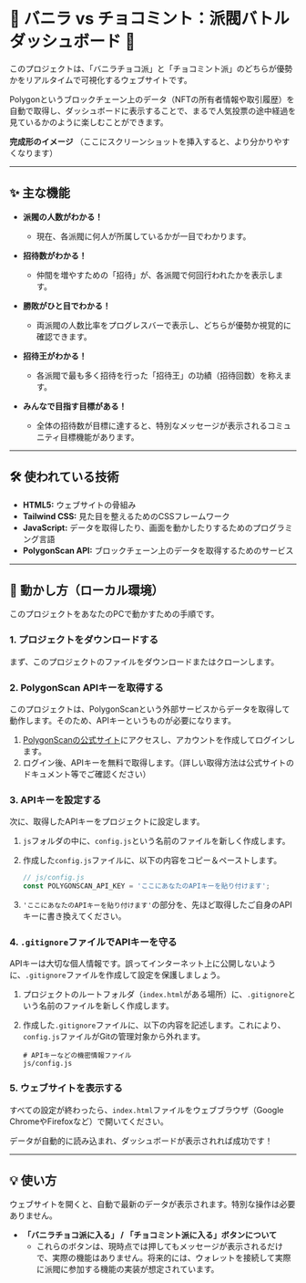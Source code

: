 # 🍦 バニラ vs チョコミント：派閥バトルダッシュボード 🍫

このプロジェクトは、「バニラチョコ派」と「チョコミント派」のどちらが優勢かをリアルタイムで可視化するウェブサイトです。

Polygonというブロックチェーン上のデータ（NFTの所有者情報や取引履歴）を自動で取得し、ダッシュボードに表示することで、まるで人気投票の途中経過を見ているかのように楽しむことができます。

**完成形のイメージ**
（ここにスクリーンショットを挿入すると、より分かりやすくなります）

---

## ✨ 主な機能

*   **派閥の人数がわかる！**
    *   現在、各派閥に何人が所属しているかが一目でわかります。

*   **招待数がわかる！**
    *   仲間を増やすための「招待」が、各派閥で何回行われたかを表示します。

*   **勝敗がひと目でわかる！**
    *   両派閥の人数比率をプログレスバーで表示し、どちらが優勢か視覚的に確認できます。

*   **招待王がわかる！**
    *   各派閥で最も多く招待を行った「招待王」の功績（招待回数）を称えます。

*   **みんなで目指す目標がある！**
    *   全体の招待数が目標に達すると、特別なメッセージが表示されるコミュニティ目標機能があります。

---

## 🛠️ 使われている技術

*   **HTML5:** ウェブサイトの骨組み
*   **Tailwind CSS:** 見た目を整えるためのCSSフレームワーク
*   **JavaScript:** データを取得したり、画面を動かしたりするためのプログラミング言語
*   **PolygonScan API:** ブロックチェーン上のデータを取得するためのサービス

---

## 🚀 動かし方（ローカル環境）

このプロジェクトをあなたのPCで動かすための手順です。

### 1. プロジェクトをダウンロードする

まず、このプロジェクトのファイルをダウンロードまたはクローンします。

### 2. PolygonScan APIキーを取得する

このプロジェクトは、PolygonScanという外部サービスからデータを取得して動作します。そのため、APIキーというものが必要になります。

1.  [PolygonScanの公式サイト](https://polygonscan.com/)にアクセスし、アカウントを作成してログインします。
2.  ログイン後、APIキーを無料で取得します。（詳しい取得方法は公式サイトのドキュメント等でご確認ください）

### 3. APIキーを設定する

次に、取得したAPIキーをプロジェクトに設定します。

1.  `js`フォルダの中に、`config.js`という名前のファイルを新しく作成します。
2.  作成した`config.js`ファイルに、以下の内容をコピー＆ペーストします。

    ```javascript
    // js/config.js
    const POLYGONSCAN_API_KEY = 'ここにあなたのAPIキーを貼り付けます';
    ```

3.  `'ここにあなたのAPIキーを貼り付けます'`の部分を、先ほど取得したご自身のAPIキーに書き換えてください。

### 4. `.gitignore`ファイルでAPIキーを守る

APIキーは大切な個人情報です。誤ってインターネット上に公開しないように、`.gitignore`ファイルを作成して設定を保護しましょう。

1.  プロジェクトのルートフォルダ（`index.html`がある場所）に、`.gitignore`という名前のファイルを新しく作成します。
2.  作成した`.gitignore`ファイルに、以下の内容を記述します。これにより、`config.js`ファイルがGitの管理対象から外れます。

    ```
    # APIキーなどの機密情報ファイル
    js/config.js
    ```

### 5. ウェブサイトを表示する

すべての設定が終わったら、`index.html`ファイルをウェブブラウザ（Google ChromeやFirefoxなど）で開いてください。

データが自動的に読み込まれ、ダッシュボードが表示されれば成功です！

---

## 💡 使い方

ウェブサイトを開くと、自動で最新のデータが表示されます。特別な操作は必要ありません。

*   **「バニラチョコ派に入る」 / 「チョコミント派に入る」ボタンについて**
    *   これらのボタンは、現時点では押してもメッセージが表示されるだけで、実際の機能はありません。将来的には、ウォレットを接続して実際に派閥に参加する機能の実装が想定されています。
